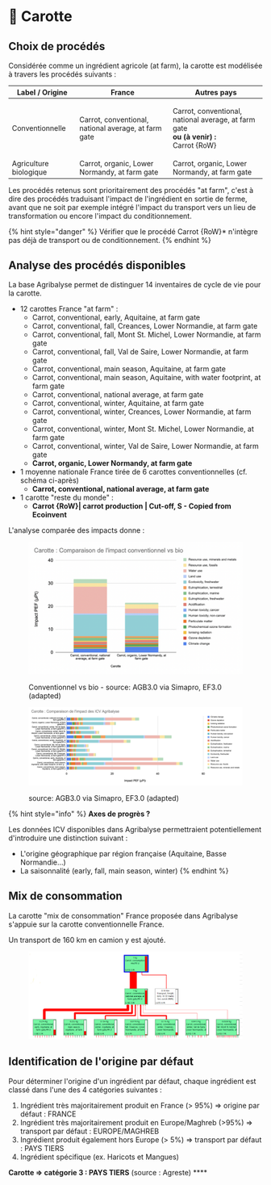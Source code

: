 # 🥕 Carotte

## Choix de procédés

Considérée comme un ingrédient agricole (at farm), la carotte est modélisée à travers les procédés suivants :&#x20;

| Label / Origine        | France                                               | Autres pays                                                                                                                        |
| ---------------------- | ---------------------------------------------------- | ---------------------------------------------------------------------------------------------------------------------------------- |
| Conventionnelle        | Carrot, conventional, national average, at farm gate | <p>Carrot, conventional, national average, at farm gate<br><strong>ou (à venir) :</strong><br>Carrot {RoW}| carrot production*</p> |
| Agriculture biologique | Carrot, organic, Lower Normandy, at farm gate        | Carrot, organic, Lower Normandy, at farm gate                                                                                      |

Les procédés retenus sont prioritairement des procédés "at farm", c'est à dire des procédés traduisant l'impact de l'ingrédient en sortie de ferme, avant que ne soit par exemple intégré l'impact du transport vers un lieu de transformation ou encore l'impact du conditionnement.

{% hint style="danger" %}
Vérifier que le procédé Carrot {RoW}\* n'intègre pas déjà de transport ou de conditionnement.
{% endhint %}

## Analyse des procédés disponibles

La base Agribalyse permet de distinguer 14 inventaires de cycle de vie pour la carotte.&#x20;

* 12 carottes France "at farm" :&#x20;
  * Carrot, conventional, early, Aquitaine, at farm gate
  * Carrot, conventional, fall, Creances, Lower Normandie, at farm gate
  * Carrot, conventional, fall, Mont St. Michel, Lower Normandie, at farm gate
  * Carrot, conventional, fall, Val de Saire, Lower Normandie, at farm gate
  * Carrot, conventional, main season, Aquitaine, at farm gate
  * Carrot, conventional, main season, Aquitaine, with water footprint, at farm gate
  * Carrot, conventional, national average, at farm gate
  * Carrot, conventional, winter, Aquitaine, at farm gate
  * Carrot, conventional, winter, Creances, Lower Normandie, at farm gate
  * Carrot, conventional, winter, Mont St. Michel, Lower Normandie, at farm gate
  * Carrot, conventional, winter, Val de Saire, Lower Normandie, at farm gate
  * **Carrot, organic, Lower Normandy, at farm gate**
* 1 moyenne nationale France tirée de 6 carottes conventionnelles (cf. schéma ci-après)
  * **Carrot, conventional, national average, at farm gate**
* 1  carotte "reste du monde" :&#x20;
  * **Carrot {RoW}| carrot production | Cut-off, S - Copied from Ecoinvent**

L'analyse comparée des impacts donne :&#x20;

<figure><img src="../../.gitbook/assets/image (2) (3).png" alt=""><figcaption><p>Conventionnel vs bio - source: AGB3.0 via Simapro, EF3.0 (adapted)</p></figcaption></figure>

<figure><img src="../../.gitbook/assets/image (1) (6).png" alt=""><figcaption><p>source: AGB3.0 via Simapro, EF3.0 (adapted)</p></figcaption></figure>

{% hint style="info" %}
**Axes de progrès ?**

Les données ICV disponibles dans Agribalyse permettraient potentiellement d'introduire une distinction suivant :&#x20;

* L'origine géographique par région française (Aquitaine, Basse Normandie...)
* La saisonnalité (early, fall, main season, winter)
{% endhint %}

## Mix de consommation

La carotte "mix de consommation" France proposée dans Agribalyse s'appuie sur la carotte conventionnelle France.

Un transport de 160 km en camion y est ajouté.

<figure><img src="../../.gitbook/assets/Carotte.png" alt=""><figcaption></figcaption></figure>

## Identification de l'origine par défaut

Pour déterminer l'origine d'un ingrédient par défaut, chaque ingrédient est classé dans l'une des 4 catégories suivantes :&#x20;

1. Ingrédient très majoritairement produit en France (> 95%) => origine par défaut : FRANCE
2. Ingrédient très majoritairement produit en Europe/Maghreb (>95%) => transport par défaut : EUROPE/MAGHREB&#x20;
3. Ingrédient produit également hors Europe (> 5%) => transport par défaut : PAYS TIERS
4. Ingrédient spécifique (ex. Haricots et Mangues)&#x20;

**Carotte => catégorie 3 : PAYS TIERS** (source : Agreste) ****&#x20;
